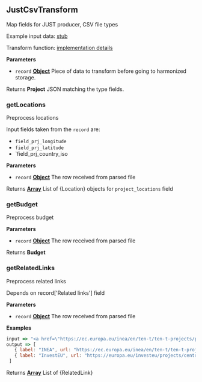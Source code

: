 <!-- Generated by documentation.js. Update this documentation by updating the source code. -->

## JustCsvTransform

Map fields for JUST producer, CSV file types

Example input data: [stub][1]

Transform function: [implementation details][2]

**Parameters**

- `record` **[Object][3]** Piece of data to transform before going to harmonized storage.

Returns **Project** JSON matching the type fields.

### getLocations

Preprocess locations

Input fields taken from the `record` are:

- `field_prj_longitude`
- `field_prj_latitude`
- \`field_prj_country_iso

**Parameters**

- `record` **[Object][3]** The row received from parsed file

Returns **[Array][4]** List of {Location} objects for `project_locations` field

### getBudget

Preprocess budget

**Parameters**

- `record` **[Object][3]** The row received from parsed file

Returns **Budget**

### getRelatedLinks

Preprocess related links

Depends on record['Related links'] field

**Parameters**

- `record` **[Object][3]** The row received from parsed file

**Examples**

```javascript
input => "<a href=\"https://ec.europa.eu/inea/en/ten-t/ten-t-projects/projects-by-country/multi-country/2013-eu-92069-s\">INEA</a>;<a href=\"https://europa.eu/investeu/projects/central-european-green-corridors_en\">InvestEU</a>"
output => [
   { label: "INEA", url: "https://ec.europa.eu/inea/en/ten-t/ten-t-projects/projects-by-country/multi-country/2013-eu-92069-s" }
   { label: "InvestEU", url: "https://europa.eu/investeu/projects/central-european-green-corridors_en" }
 ]
```

Returns **[Array][4]** List of {RelatedLink}

[1]: https://github.com/ec-europa/eubfr-data-lake/blob/master/services/ingestion/etl/just/csv/test/stubs/record.json
[2]: https://github.com/ec-europa/eubfr-data-lake/blob/master/services/ingestion/etl/just/csv/src/lib/transform.js
[3]: https://developer.mozilla.org/docs/Web/JavaScript/Reference/Global_Objects/Object
[4]: https://developer.mozilla.org/docs/Web/JavaScript/Reference/Global_Objects/Array
